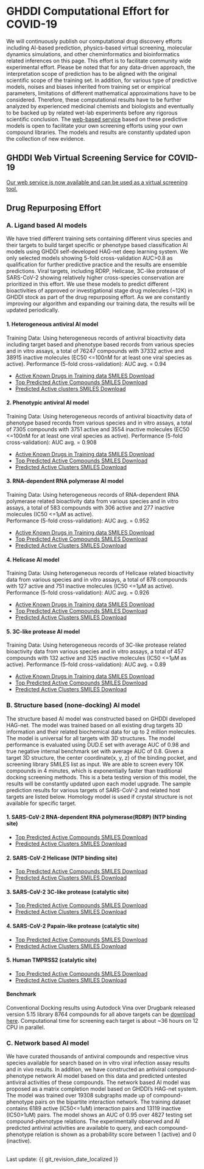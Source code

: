 # GHDDI Computational Effort for COVID-19

We will continuously publish our computational drug discovery efforts including AI-based prediction, physics-based virtual screening, molecular dynamics simulations, and other cheminformatics and bioinformatics related inferences on this page. This effort is to facilitate community wide experimental effort. Please be noted that for any data-driven approach, the interpretation scope of prediction has to be aligned with the original scientific scope of the training set. In addition, for various type of predictive models, noises and biases inherited from training set or empirical parameters, limitations of different mathematical approximations have to be considered. Therefore, these computational results have to be further analyzed by experienced medicinal chemists and biologists and eventually to be backed up by related wet-lab experiments before any rigorous scientific conclusion. The [web-based service](http://aidd.ghddi.org/covid19/) based on these predictive models is open to facilitate your own screening efforts using your own compound libraries. The models and results are constantly updated upon the collection of new evidence. 

## GHDDI Web Virtual Screening Service for COVID-19

[Our web service is now available and can be used as a virtual screening tool.](http://aidd.ghddi.org/covid19/)


## Drug Repurposing Effort 

### A. Ligand based AI models

We have tried different training sets containing different virus species and their targets to build target specific or phenotype based classification AI models using GHDDI self-developed HAG-net deep learning system. We only selected models showing 5-fold cross-validation AUC>0.8 as qualification for further predictive practice and the results are ensemble predictions. Viral targets, including RDRP, Helicase, 3C-like protease of SARS-CoV-2 showing relatively higher cross-species conservation are prioritized in this effort.  We use these models to predict different bioactivities of approved or investigational stage drug molecules (~12K) in GHDDI stock as part of the drug repurposing effort. As we are constantly improving our algorithm and expanding our training data, the results will be updated periodically. 


#### 1. Heterogeneous antiviral AI model
Training Data: Using heterogeneous records of antiviral bioactivity data including target based and phenotype based records from various species and in vitro assays, a total of 76247 compounds with 37332 active and 38915 inactive molecules (EC50 <=100nM for at least one viral species as active). 
Performance (5-fold cross-validation): AUC avg. = 0.94

* [Active Known Drugs in Training data SMILES Download](https://ghddiai.oss-cn-zhangjiakou.aliyuncs.com/file/AKD_ViralMix.xlsx )
* [Top Predicted Active Compounds SMILES Download](https://ghddiai.oss-cn-zhangjiakou.aliyuncs.com/file/globalvirus_top200.csv)
* [Predicted Active clusters SMILES Download](https://ghddiai.oss-cn-zhangjiakou.aliyuncs.com/file/globalvirus_topclusters.csv)

#### 2. Phenotypic antiviral AI model
Training Data: Using heterogeneous records of antiviral bioactivity data of phenotype based records from various species and in vitro assays, a total of 7305 compounds with 3751 active and 3554 inactive molecules (EC50 <=100nM for at least one viral species as active). 
Performance (5-fold cross-validation): AUC avg. = 0.908

* [Active Known Drugs in Training data SMILES Download](https://ghddiai.oss-cn-zhangjiakou.aliyuncs.com/file/AKD_ViralPhe.xlsx)
* [Top Predicted Active Compounds SMILES Download](https://ghddiai.oss-cn-zhangjiakou.aliyuncs.com/file/AntivirusPhe_top200.csv)
* [Predicted Active Clusters SMILES Download](https://ghddiai.oss-cn-zhangjiakou.aliyuncs.com/file/AntivirusPhe_topclusters.csv)

#### 3. RNA-dependent RNA polymerase AI model
Training Data: Using heterogeneous records of RNA-dependent RNA polymerase related bioactivity data from various species and in vitro assays, a total of 583 compounds with 306 active and 277 inactive molecules (IC50 <=1μM as active).  
Performance (5-fold cross-validation): AUC avg. = 0.952

* [Active Known Drugs in Training data SMILES Download](https://ghddiai.oss-cn-zhangjiakou.aliyuncs.com/file/AKD_RdRP.xlsx)
* [Top Predicted Active Compounds SMILES Download](https://ghddiai.oss-cn-zhangjiakou.aliyuncs.com/file/RDRP_top200.csv)
* [Predicted Active Clusters SMILES Download](https://ghddiai.oss-cn-zhangjiakou.aliyuncs.com/file/RDRP_topclusters.csv)

#### 4. Helicase AI model
Training Data: Using heterogeneous records of Helicase related bioactivity data from various species and in vitro assays, a total of 878 compounds with 127 active and 751 inactive molecules (IC50 <=1μM as active). 
Performance (5-fold cross-validation): AUC avg. = 0.926

* [Active Known Drugs in Training data SMILES Download](https://ghddiai.oss-cn-zhangjiakou.aliyuncs.com/file/AKD_helicase.xlsx)
* [Top Predicted Active Compounds SMILES Download](https://ghddiai.oss-cn-zhangjiakou.aliyuncs.com/file/helicase_top200.csv)
* [Predicted Active Clusters SMILES Download](https://ghddiai.oss-cn-zhangjiakou.aliyuncs.com/file/helicase_topclusters.csv)

#### 5. 3C-like protease AI model 
Training Data: Using heterogeneous records of 3C-like protease related bioactivity data from various species and in vitro assays, a total of 457 compounds with 132 active and 325 inactive molecules (IC50 <=1μM as active). 
Performance (5-fold cross-validation): AUC avg. = 0.89 

* [Active Known Drugs in Training data SMILES Download](https://ghddiai.oss-cn-zhangjiakou.aliyuncs.com/file/AKD_3CL.xlsx)
* [Top Predicted Active Compounds SMILES Download](https://ghddiai.oss-cn-zhangjiakou.aliyuncs.com/file/3CL_top200.csv)
* [Predicted Active Clusters SMILES Download](https://ghddiai.oss-cn-zhangjiakou.aliyuncs.com/file/3CL_topclusters.csv)


### B. Structure based (none-docking) AI model
The structure based AI model was constructed based on GHDDI developed HAG-net. The model was trained based on all existing drug targets 3D information and their related biochemical data for up to 2 million molecules. The model is universal for all targets with 3D structures. The model performance is evaluated using DUD.E set with average AUC of 0.98 and true negative internal benchmark set with average AUC of 0.8. Given a target 3D structure, the center coordinate(x, y, z) of the binding pocket, and screening library SMILES list as input. 
We are able to screen every 10K compounds in 4 minutes, which is exponentially faster than traditional docking screening methods. This is a beta testing version of this model, the results will be constantly updated upon each model upgrade. The sample prediction results for various targets of SARS-CoV-2 and related host targets are listed below. Homology model is used if crystal structure is not available for specific target. 

#### 1. SARS-CoV-2 RNA-dependent RNA polymerase(RDRP) (NTP binding site)  
* [Top Predicted Active Compounds SMILES Download](https://ghddiai.oss-cn-zhangjiakou.aliyuncs.com/file/rdrp_stock_top200_2.csv)
* [Predicted Active Clusters SMILES Download](https://ghddiai.oss-cn-zhangjiakou.aliyuncs.com/file/rdrp_stock_clusters_2.csv)

#### 2. SARS-CoV-2 Helicase (NTP binding site) 
* [Top Predicted Active Compounds SMILES Download](https://ghddiai.oss-cn-zhangjiakou.aliyuncs.com/file/helicase_stock_top200_2.csv)
* [Predicted Active Clusters SMILES Download](https://ghddiai.oss-cn-zhangjiakou.aliyuncs.com/file/helicase_stock_clusters_2.csv)

#### 3. SARS-CoV-2 3C-like protease (catalytic site) 
* [Top Predicted Active Compounds SMILES Download](https://ghddiai.oss-cn-zhangjiakou.aliyuncs.com/file/3cl_stock_top200_2.csv)
* [Predicted Active Clusters SMILES Download](https://ghddiai.oss-cn-zhangjiakou.aliyuncs.com/file/3cl_stock_clusters_2.csv)

#### 4. SARS-CoV-2 Papain-like protease (catalytic site)  
* [Top Predicted Active Compounds SMILES Download](https://ghddiai.oss-cn-zhangjiakou.aliyuncs.com/file/plpro_stock_top200_2.csv)
* [Predicted Active Clusters SMILES Download](https://ghddiai.oss-cn-zhangjiakou.aliyuncs.com/file/plpro_stock_clusters_2.csv)

#### 5. Human TMPRSS2 (catalytic site)
* [Top Predicted Active Compounds SMILES Download](https://ghddiai.oss-cn-zhangjiakou.aliyuncs.com/file/TMPRSS2_stock_top200_2.csv)
* [Predicted Active Clusters SMILES Download](https://ghddiai.oss-cn-zhangjiakou.aliyuncs.com/file/TMPRSS2_stock_clusters_2.csv)

#### Benchmark
Conventional Docking results using Autodock Vina over Drugbank released version 5.15 library 8764 compounds for all above targets can be [download here](https://ghddiai.oss-cn-zhangjiakou.aliyuncs.com/file/vina_dock_all_drugbank515.csv). Computational time for screening each target is about ~36 hours on 12 CPU in parallel. 


### C. Network based AI model 
We have curated thousands of antiviral compounds and respective virus species available for search based on in vitro viral infection assay results and in vivo results. In addition, we have constructed an antiviral compound-phenotype network AI model based on this data and predicted untested antiviral activities of these compounds. The network based AI model was proposed as a matrix completion model based on GHDDI’s HAG-net system. The model was trained over 19308 subgraphs made up of compound-phenotype pairs on the bipartite interaction network. The training dataset contains 6189 active (IC50<=1uM) interaction pairs and 13119 inactive (IC50>1uM) pairs. The model shows an AUC of 0.95 over 4827 testing set compound-phenotype relations. The experimentally observed and AI predicted antiviral activities are available to query, and each compound-phenotype relation is shown as a probability score between 1 (active) and 0 (inactive).


<br>
Last update: {{ git_revision_date_localized }}
